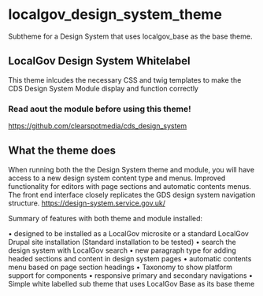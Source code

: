 # localgov_design_system_theme
Subtheme for a Design System that uses localgov_base as the base theme.

## LocalGov Design System Whitelabel

This theme inlcudes the necessary CSS and twig templates to make the CDS Design System Module display and function correctly

### Read aout the module before using this theme!
https://github.com/clearspotmedia/cds_design_system

## What the theme does
When running both the the Design System theme and module, you will have access to a new design system content type and menus.
Improved functionality for editors with page sections and automatic contents menus.
The front end interface closely replicates the GDS design system navigation structure.  https://design-system.service.gov.uk/

Summary of features with both theme and module installed:

• designed to be installed as a LocalGov microsite or a standard LocalGov Drupal site installation (Standard installation to be tested)
• search the design system with LocalGov search
• new paragraph type for adding headed sections and content in design system pages
• automatic contents menu based on page section headings
• Taxonomy to show platform support for components
• responsive primary and secondary navigations
• Simple white labelled sub theme that uses LocalGov Base as its base theme
